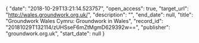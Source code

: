 {
  "date": "2018-10-29T13:21:14.523757", 
  "open_access": true, 
  "target_url": "http://wales.groundwork.org.uk/", 
  "description": "", 
  "end_date": null, 
  "title": "Groundwork Wales Cymru: Groundwork in Wales", 
  "record_id": "20181029T132114/zUHSseF6mZtMgmD629392w==", 
  "publisher": "groundwork.org.uk", 
  "start_date": null
}

